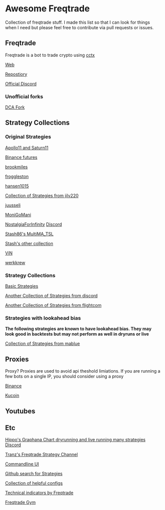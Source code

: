 # Awesome Freqtrade
Collection of freqtrade stuff. I made this list so that I can look for things when I need but please feel free to contribute via pull requests or issues. 

## Freqtrade
Freqtrade is a bot to trade crypto using [cctx](https://github.com/ccxt/ccxt)

[Web](https://www.freqtrade.io)

[Repostiory](https://github.com/freqtrade/freqtrade)

[Official Discord](https://discord.gg/uSekVf3B)

### Unofficial forks
[DCA Fork](https://github.com/MunkeyBalls/freqtrade/tree/dca-mqtt-update)


## Strategy Collections
### Original Strategies
[Apollo11 and Saturn11](https://github.com/shanejones/goddard)

[Binance futures](https://github.com/adrianceding/simple_binance_futures)

[brookmiles](https://github.com/brookmiles/freqtrade-stuff)

[froggleston](https://github.com/froggleston/cryptofrog-strategies)

[hansen1015](https://github.com/hansen1015/freqtrade_strategy)

[Collection of Strategies from jilv220](https://github.com/jilv220/freqtrade-stuff)

[juusseli](https://github.com/Juusseli/Trade)

[MoniGoMani](https://github.com/Rikj000/MoniGoMani)

[NostalgiaForInfinity](https://github.com/iterativv/NostalgiaForInfinity) [Discord](https://discord.gg/twKXhwmxzd)

[Stash86's MultiMA_TSL](https://github.com/stash86/MultiMA_TSL)

[Stash's other collection](https://github.com/stash86/freqtrade_stuff)

[ViN](https://github.com/BillGatesIII/Vires-in-Numeris)

[werkkrew](https://github.com/werkkrew/freqtrade-strategies)
### Strategy Collections
[Basic Strategies](https://github.com/freqtrade/freqtrade-strategies)

[Another Collection of Strategies from discord](https://github.com/phuchust/freqtrade_strategy)

[Another Collection of Strategies from flightcom](https://github.com/flightcom/freqtrade)
### Strategies with lookahead bias
**The following strategies are known to have lookahead bias. They may look good in backtests but may not perform as well in dryruns or live**

[Collection of Strategies from mablue](https://github.com/mablue/freqtrade-strategies)

## Proxies
Proxy? Proxies are used to avoid api theshold limiations. If you are running a few bots on a single IP, you should consider using a proxy

[Binance](https://github.com/nightshift2k/binance-proxy)

[Kucoin](https://github.com/mikekonan/freqtrade-proxy)

## Youtubes

## Etc
[Hippo's Graphana Chart dryrunning and live running many strategies](https://frequenthippo.com) [Discord](https://discord.gg/yzU6SQpDxN)

[Tranz's Freqtrade Strategy Channel](https://discord.gg/wKwGJRW6)

[Commandline UI](https://github.com/froggleston/freqtrade-frogtrade9000)

[Github search for Strategies](https://github.com/search?o=desc&q=%22freqtrade.strategy.interface+import+IStrategy%22+in%3Afile+extension%3Apy+language%3APython+extension%3Apy+language%3APython+-istrategy.istrategy&s=indexed&type=Code)

[Collection of helpful configs](https://github.com/hippocritical/FreqtradeHelpers)

[Technical indicators by Freqtrade](https://github.com/freqtrade/technical)

[Freqtrade Gym](https://github.com/hugocen/freqtrade-gym)
